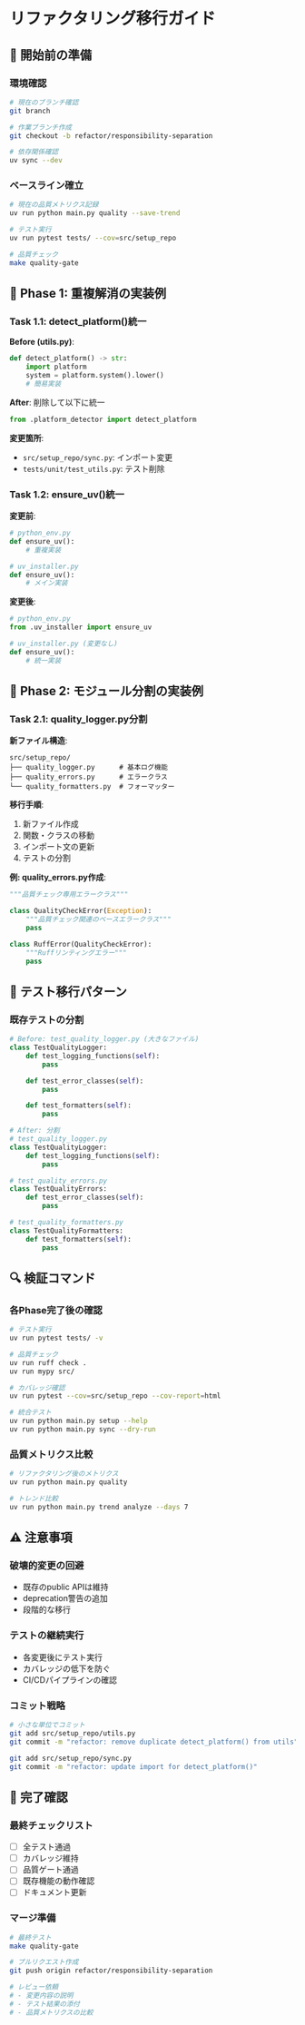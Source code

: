 # リファクタリング移行ガイド

## 🚀 開始前の準備

### 環境確認
```bash
# 現在のブランチ確認
git branch

# 作業ブランチ作成
git checkout -b refactor/responsibility-separation

# 依存関係確認
uv sync --dev
```

### ベースライン確立
```bash
# 現在の品質メトリクス記録
uv run python main.py quality --save-trend

# テスト実行
uv run pytest tests/ --cov=src/setup_repo

# 品質チェック
make quality-gate
```

## 📝 Phase 1: 重複解消の実装例

### Task 1.1: detect_platform()統一

**Before (utils.py)**:
```python
def detect_platform() -> str:
    import platform
    system = platform.system().lower()
    # 簡易実装
```

**After**: 削除して以下に統一
```python
from .platform_detector import detect_platform
```

**変更箇所**:
- `src/setup_repo/sync.py`: インポート変更
- `tests/unit/test_utils.py`: テスト削除

### Task 1.2: ensure_uv()統一

**変更前**:
```python
# python_env.py
def ensure_uv():
    # 重複実装

# uv_installer.py
def ensure_uv():
    # メイン実装
```

**変更後**:
```python
# python_env.py
from .uv_installer import ensure_uv

# uv_installer.py (変更なし)
def ensure_uv():
    # 統一実装
```

## 🔧 Phase 2: モジュール分割の実装例

### Task 2.1: quality_logger.py分割

**新ファイル構造**:
```
src/setup_repo/
├── quality_logger.py      # 基本ログ機能
├── quality_errors.py      # エラークラス
└── quality_formatters.py  # フォーマッター
```

**移行手順**:
1. 新ファイル作成
2. 関数・クラスの移動
3. インポート文の更新
4. テストの分割

**例: quality_errors.py作成**:
```python
"""品質チェック専用エラークラス"""

class QualityCheckError(Exception):
    """品質チェック関連のベースエラークラス"""
    pass

class RuffError(QualityCheckError):
    """Ruffリンティングエラー"""
    pass
```

## 🧪 テスト移行パターン

### 既存テストの分割
```python
# Before: test_quality_logger.py (大きなファイル)
class TestQualityLogger:
    def test_logging_functions(self):
        pass

    def test_error_classes(self):
        pass

    def test_formatters(self):
        pass

# After: 分割
# test_quality_logger.py
class TestQualityLogger:
    def test_logging_functions(self):
        pass

# test_quality_errors.py
class TestQualityErrors:
    def test_error_classes(self):
        pass

# test_quality_formatters.py
class TestQualityFormatters:
    def test_formatters(self):
        pass
```

## 🔍 検証コマンド

### 各Phase完了後の確認
```bash
# テスト実行
uv run pytest tests/ -v

# 品質チェック
uv run ruff check .
uv run mypy src/

# カバレッジ確認
uv run pytest --cov=src/setup_repo --cov-report=html

# 統合テスト
uv run python main.py setup --help
uv run python main.py sync --dry-run
```

### 品質メトリクス比較
```bash
# リファクタリング後のメトリクス
uv run python main.py quality

# トレンド比較
uv run python main.py trend analyze --days 7
```

## ⚠️ 注意事項

### 破壊的変更の回避
- 既存のpublic APIは維持
- deprecation警告の追加
- 段階的な移行

### テストの継続実行
- 各変更後にテスト実行
- カバレッジの低下を防ぐ
- CI/CDパイプラインの確認

### コミット戦略
```bash
# 小さな単位でコミット
git add src/setup_repo/utils.py
git commit -m "refactor: remove duplicate detect_platform() from utils"

git add src/setup_repo/sync.py
git commit -m "refactor: update import for detect_platform()"
```

## 🎯 完了確認

### 最終チェックリスト
- [ ] 全テスト通過
- [ ] カバレッジ維持
- [ ] 品質ゲート通過
- [ ] 既存機能の動作確認
- [ ] ドキュメント更新

### マージ準備
```bash
# 最終テスト
make quality-gate

# プルリクエスト作成
git push origin refactor/responsibility-separation

# レビュー依頼
# - 変更内容の説明
# - テスト結果の添付
# - 品質メトリクスの比較
```
